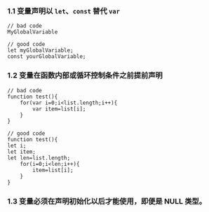 ### 1.1 变量声明以 `let`、`const` 替代 `var`
```
// bad code
MyGlobalVariable

// good code
let myGlobalVariable;
const yourGlobalVariable;

```

### 1.2 变量在函数内部或循环控制条件之前提前声明
```
// bad code
function test(){
    for(var i=0;i<list.length;i++){
        var item=list[i];
    }
}

// good code
function test(){
let i;
let item;
let len=list.length;
    for(i=0;i<len;i++){
        item=list[i];
    }
}
```

### 1.3 变量必须在声明初始化以后才能使用，即便是 NULL 类型。
